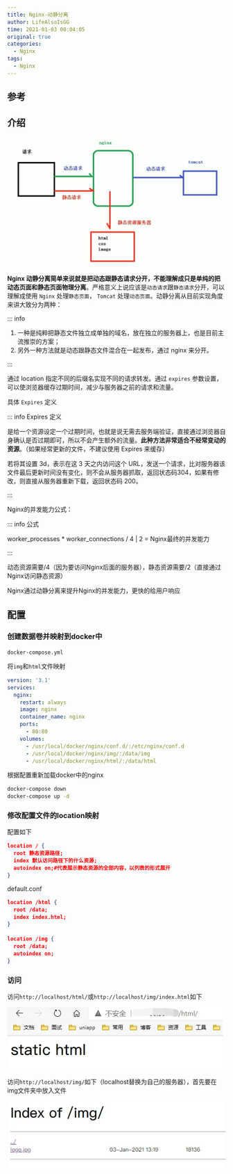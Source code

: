 ```yaml
---
title: Nginx-动静分离
author: LifeAlsoIsGG
time: 2021-01-03 00:04:05
original: true
categories: 
  - Nginx
tags: 
  - Nginx
---
```






## 参考





## 介绍





![什么是动静分离](./images/Nginx-Dynamic&static/dynamic&static.jpg)



**Nginx 动静分离简单来说就是把动态跟静态请求分开，不能理解成只是单纯的把动态页面和静态页面物理分离**。严格意义上说应该是`动态请求`跟`静态请求`分开，可以理解成使用 `Nginx` 处理`静态页面`， `Tomcat` 处理`动态页面`。动静分离从目前实现角度来讲大致分为两种：



::: info

1. 一种是纯粹把静态文件独立成单独的域名，放在独立的服务器上，也是目前主流推崇的方案；
2. 另外一种方法就是动态跟静态文件混合在一起发布，通过 nginx 来分开。

:::



通过 location 指定不同的后缀名实现不同的请求转发。通过 `expires` 参数设置，可以使浏览器缓存过期时间，减少与服务器之前的请求和流量。

具体 `Expires` 定义

::: info Expires 定义

是给一个资源设定一个过期时间，也就是说无需去服务端验证，直接通过浏览器自身确认是否过期即可，所以不会产生额外的流量。**此种方法非常适合不经常变动的资源**。（如果经常更新的文件，不建议使用 Expires 来缓存）

若将其设置 3d，表示在这 3 天之内访问这个 URL，发送一个请求，比对服务器该文件最后更新时间没有变化，则不会从服务器抓取，返回状态码304，如果有修改，则直接从服务器重新下载，返回状态码 200。

:::







Nginx的并发能力公式：

::: info 公式

worker_processes * worker_connections / 4 | 2 = Nginx最终的并发能力

:::



动态资源需要/4（因为要访问Nginx后面的服务器），静态资源需要/2（直接通过Nginx访问静态资源）

Nginx通过动静分离来提升Nginx的并发能力，更快的给用户响应





## 配置





### 创建数据卷并映射到docker中

`docker-compose.yml`

将`img`和`html`文件映射

```yaml
version: '3.1'
services:
  nginx:
    restart: always
    image: nginx
    container_name: nginx
    ports:
      - 80:80
    volumes:
      - /usr/local/docker/nginx/conf.d/:/etc/nginx/conf.d
      - /usr/local/docker/nginx/img/:/data/img
      - /usr/local/docker/nginx/html/:/data/html
```



根据配置重新加载docker中的nginx

```sh
docker-compose down
docker-compose up -d
```





### 修改配置文件的location映射

配置如下

```json
location / {
  root 静态资源路径;
  index 默认访问路径下的什么资源;
  autoindex on;#代表展示静态资源的全部内容，以列表的形式展开
}
```



default.conf

```json
location /html {
  root /data;
  index index.html;
}

location /img {
  root /data;
  autoindex on;
}
```





### 访问



访问`http://localhost/html/`或`http://localhost/img/index.html`如下

![访问](./images/Nginx-Dynamic&static/static_html.jpg)



访问`http://localhost/img/`如下（localhost替换为自己的服务器），首先要在img文件夹中放入文件

![访问](./images/Nginx-Dynamic&static/static-img.jpg)





